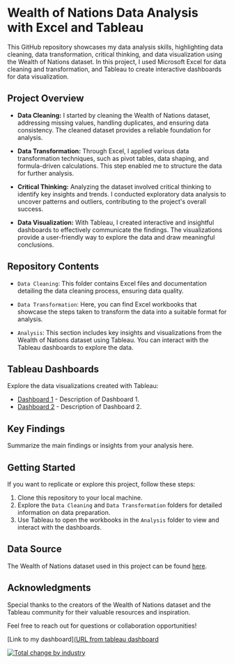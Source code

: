 # Wealth of Nations Data Analysis with Excel and Tableau

This GitHub repository showcases my data analysis skills, highlighting data cleaning, data transformation, critical thinking, and data visualization using the Wealth of Nations dataset. In this project, I used Microsoft Excel for data cleaning and transformation, and Tableau to create interactive dashboards for data visualization.

## Project Overview

- **Data Cleaning:** I started by cleaning the Wealth of Nations dataset, addressing missing values, handling duplicates, and ensuring data consistency. The cleaned dataset provides a reliable foundation for analysis.

- **Data Transformation:** Through Excel, I applied various data transformation techniques, such as pivot tables, data shaping, and formula-driven calculations. This step enabled me to structure the data for further analysis.

- **Critical Thinking:** Analyzing the dataset involved critical thinking to identify key insights and trends. I conducted exploratory data analysis to uncover patterns and outliers, contributing to the project's overall success.

- **Data Visualization:** With Tableau, I created interactive and insightful dashboards to effectively communicate the findings. The visualizations provide a user-friendly way to explore the data and draw meaningful conclusions.

## Repository Contents

- `Data Cleaning`: This folder contains Excel files and documentation detailing the data cleaning process, ensuring data quality.

- `Data Transformation`: Here, you can find Excel workbooks that showcase the steps taken to transform the data into a suitable format for analysis.

- `Analysis`: This section includes key insights and visualizations from the Wealth of Nations dataset using Tableau. You can interact with the Tableau dashboards to explore the data.

## Tableau Dashboards

Explore the data visualizations created with Tableau:

- [Dashboard 1](dashboard1_tableau_link) - Description of Dashboard 1.
- [Dashboard 2](dashboard2_tableau_link) - Description of Dashboard 2.

## Key Findings

Summarize the main findings or insights from your analysis here.

## Getting Started

If you want to replicate or explore this project, follow these steps:

1. Clone this repository to your local machine.
2. Explore the `Data Cleaning` and `Data Transformation` folders for detailed information on data preparation.
3. Use Tableau to open the workbooks in the `Analysis` folder to view and interact with the dashboards.

## Data Source

The Wealth of Nations dataset used in this project can be found [here](data_source_link).

## Acknowledgments

Special thanks to the creators of the Wealth of Nations dataset and the Tableau community for their valuable resources and inspiration.

Feel free to reach out for questions or collaboration opportunities!


[Link to my dashboard][(URL from tableau dashboard](https://public.tableau.com/views/changebyindustry_16933506394540/ChangebyIndustry?:language=en-US&:display_count=n&:origin=viz_share_link)

<div class='tableauPlaceholder' id='viz1699284581302' style='position: relative'><noscript><a href='#'><img alt='Total change by industry ' src='https:&#47;&#47;public.tableau.com&#47;static&#47;images&#47;ch&#47;changebyindustry_16933506394540&#47;ChangebyIndustry&#47;1_rss.png' style='border: none' /></a></noscript><object class='tableauViz'  style='display:none;'><param name='host_url' value='https%3A%2F%2Fpublic.tableau.com%2F' /> <param name='embed_code_version' value='3' /> <param name='site_root' value='' /><param name='name' value='changebyindustry_16933506394540&#47;ChangebyIndustry' /><param name='tabs' value='no' /><param name='toolbar' value='yes' /><param name='static_image' value='https:&#47;&#47;public.tableau.com&#47;static&#47;images&#47;ch&#47;changebyindustry_16933506394540&#47;ChangebyIndustry&#47;1.png' /> <param name='animate_transition' value='yes' /><param name='display_static_image' value='yes' /><param name='display_spinner' value='yes' /><param name='display_overlay' value='yes' /><param name='display_count' value='yes' /><param name='language' value='en-US' /></object></div>           





